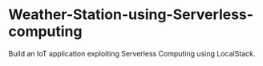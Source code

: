 # Weather-Station-using-Serverless-computing
Build an IoT application exploiting Serverless Computing using LocalStack.
